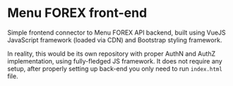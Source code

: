 # Menu FOREX front-end


Simple frontend connector to Menu FOREX API backend, built using VueJS JavaScript framework (loaded via CDN)
and Bootstrap styling framework.

In reality, this would be its own repository with proper AuthN and AuthZ implementation, using fully-fledged JS framework.
It does not require any setup, after properly setting up back-end you only need to run `index.html` file.
